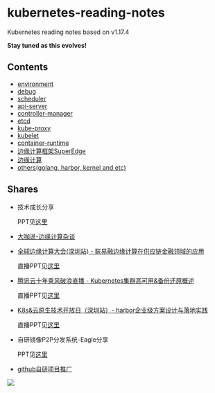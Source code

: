 kubernetes-reading-notes
========================

Kubernetes reading notes based on v1.17.4

**Stay tuned as this evolves!**

## Contents

* [environment](prepare/install_kubernetes_one_node.md)
* [debug](debug/remote_debug.md)
* [scheduler](core/scheduler/README.md)
* [api-server](core/api-server/README.md)
* [controller-manager](core/controller-manager/README.md)
* [etcd](core/etcd/README.md)
* [kube-proxy](core/kube-proxy/README.md)
* [kubelet](core/kubelet/README.md)
* [container-runtime](core/container-runtime/README.md)
* [边缘计算框架SuperEdge](superedge/README.md)
* [边缘计算](edge-computing/README.md)  
* [others(golang, harbor, kernel and etc)](core/others/README.md)

## Shares

* 技术成长分享

  PPT见[这里](shares/技术成长之路-杜杨浩.pptx)

* [大咖说-边缘计算杂谈](https://mp.weixin.qq.com/s?__biz=MzI3MDQyMzkzMQ==&mid=2247496680&idx=3&sn=71ce72ed2ef189bf6f265304db88ec61&chksm=ead3f1fcdda478ea200e4f1279a45eefb9c7ea7a4c2c1fd548654b9b00b2c22cb9c54b9c5bd1&cur_album_id=2283017709137412099&scene=189#wechat_redirect) 

* [全球边缘计算大会(深圳站) - 联易融边缘计算在供应链金融领域的应用](https://m.inmuu.com/v1/live/albums/3670)

  直播PPT见[这里](shares/杜杨浩-联易融边缘计算在供应链金融领域的应用.pdf)
  
* [腾讯云十年乘风破浪直播 - Kubernetes集群高可用&备份还原概述](https://mp.weixin.qq.com/s?__biz=MzUxODA5ODA1Nw==&mid=2247488105&idx=1&sn=cfb8e689a251fcbce1ef13d8afa66256&chksm=f98f4f8fcef8c6997de4f4c034e76cb2eb67ce0b8fb717c7ff040152fc21cb2f43f3164d547c&mpshare=1&scene=1&srcid=1022HsY0bRMBKPY5P00mVnjW&sharer_sharetime=1603685681187&sharer_shareid=3b976c5e6fc040f7754b741576df2331&rd2werd=1#wechat_redirect)

  直播PPT见[这里](shares/kubernetes-bur-ha.pptx)

* [K8s&云原生技术开放日（深圳站）- harbor企业级方案设计与落地实践](https://cloud.tencent.com/developer/salon/salon-1151)

  直播PPT见[这里](shares/harbor-in-practice.pptx)
  
* 自研镜像P2P分发系统-Eagle分享

  PPT见[这里](shares/eagle.pptx)  
  
* [github自研项目推广](shares/github-publicity.md)
  
![](images/duyanghao.png)